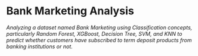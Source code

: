 # Bank Marketing Analysis

_Analyzing a dataset named Bank Marketing using Classification concepts, particularly Random Forest, XGBoost, Decision Tree, SVM, and KNN to predict whether customers have subscribed to term deposit products from banking institutions or not._